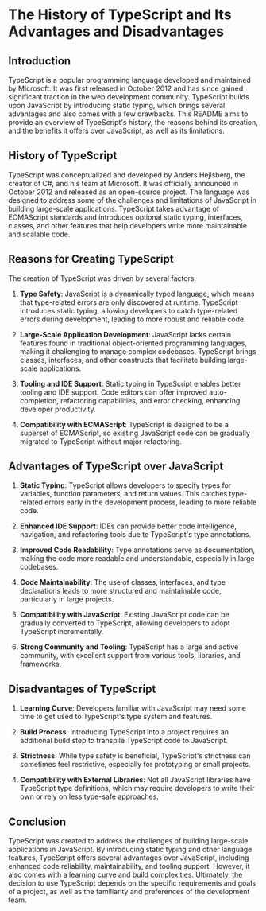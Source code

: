 # The History of TypeScript and Its Advantages and Disadvantages

## Introduction

TypeScript is a popular programming language developed and maintained by Microsoft. It was first released in October 2012 and has since gained significant traction in the web development community. TypeScript builds upon JavaScript by introducing static typing, which brings several advantages and also comes with a few drawbacks. This README aims to provide an overview of TypeScript's history, the reasons behind its creation, and the benefits it offers over JavaScript, as well as its limitations.

## History of TypeScript

TypeScript was conceptualized and developed by Anders Hejlsberg, the creator of C#, and his team at Microsoft. It was officially announced in October 2012 and released as an open-source project. The language was designed to address some of the challenges and limitations of JavaScript in building large-scale applications. TypeScript takes advantage of ECMAScript standards and introduces optional static typing, interfaces, classes, and other features that help developers write more maintainable and scalable code.

## Reasons for Creating TypeScript

The creation of TypeScript was driven by several factors:

1. **Type Safety**: JavaScript is a dynamically typed language, which means that type-related errors are only discovered at runtime. TypeScript introduces static typing, allowing developers to catch type-related errors during development, leading to more robust and reliable code.

2. **Large-Scale Application Development**: JavaScript lacks certain features found in traditional object-oriented programming languages, making it challenging to manage complex codebases. TypeScript brings classes, interfaces, and other constructs that facilitate building large-scale applications.

3. **Tooling and IDE Support**: Static typing in TypeScript enables better tooling and IDE support. Code editors can offer improved auto-completion, refactoring capabilities, and error checking, enhancing developer productivity.

4. **Compatibility with ECMAScript**: TypeScript is designed to be a superset of ECMAScript, so existing JavaScript code can be gradually migrated to TypeScript without major refactoring.

## Advantages of TypeScript over JavaScript

1. **Static Typing**: TypeScript allows developers to specify types for variables, function parameters, and return values. This catches type-related errors early in the development process, leading to more reliable code.

2. **Enhanced IDE Support**: IDEs can provide better code intelligence, navigation, and refactoring tools due to TypeScript's type annotations.

3. **Improved Code Readability**: Type annotations serve as documentation, making the code more readable and understandable, especially in large codebases.

4. **Code Maintainability**: The use of classes, interfaces, and type declarations leads to more structured and maintainable code, particularly in large projects.

5. **Compatibility with JavaScript**: Existing JavaScript code can be gradually converted to TypeScript, allowing developers to adopt TypeScript incrementally.

6. **Strong Community and Tooling**: TypeScript has a large and active community, with excellent support from various tools, libraries, and frameworks.

## Disadvantages of TypeScript

1. **Learning Curve**: Developers familiar with JavaScript may need some time to get used to TypeScript's type system and features.

2. **Build Process**: Introducing TypeScript into a project requires an additional build step to transpile TypeScript code to JavaScript.

3. **Strictness**: While type safety is beneficial, TypeScript's strictness can sometimes feel restrictive, especially for prototyping or small projects.

4. **Compatibility with External Libraries**: Not all JavaScript libraries have TypeScript type definitions, which may require developers to write their own or rely on less type-safe approaches.

## Conclusion

TypeScript was created to address the challenges of building large-scale applications in JavaScript. By introducing static typing and other language features, TypeScript offers several advantages over JavaScript, including enhanced code reliability, maintainability, and tooling support. However, it also comes with a learning curve and build complexities. Ultimately, the decision to use TypeScript depends on the specific requirements and goals of a project, as well as the familiarity and preferences of the development team.

